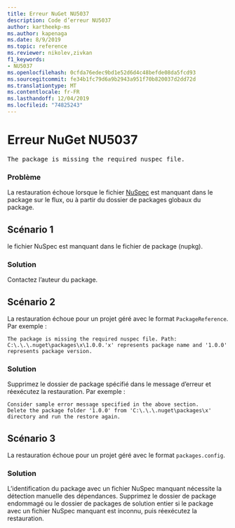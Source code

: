 ```yaml
---
title: Erreur NuGet NU5037
description: Code d’erreur NU5037
author: kartheekp-ms
ms.author: kapenaga
ms.date: 8/9/2019
ms.topic: reference
ms.reviewer: nikolev,zivkan
f1_keywords:
- NU5037
ms.openlocfilehash: 0cfda76edec9bd1e52d6d4c48befde08da5fcd93
ms.sourcegitcommit: fe34b1fc79d6a9b2943a951f70b820037d2dd72d
ms.translationtype: MT
ms.contentlocale: fr-FR
ms.lasthandoff: 12/04/2019
ms.locfileid: "74825243"
---
```

# <a name="nuget-error-nu5037"></a>Erreur NuGet NU5037
<pre>The package is missing the required nuspec file.</pre>

### <a name="issue"></a>Problème

La restauration échoue lorsque le fichier [NuSpec](../nuspec.md) est manquant dans le package sur le flux, ou à partir du dossier de packages globaux du package.

## <a name="scenario-1"></a>Scénario 1

le fichier NuSpec est manquant dans le fichier de package (nupkg).

### <a name="solution"></a>Solution

Contactez l’auteur du package. 

## <a name="scenario-2"></a>Scénario 2

La restauration échoue pour un projet géré avec le format `PackageReference`. Par exemple :

```
The package is missing the required nuspec file. Path: C:\.\.\.nuget\packages\x\1.0.0.'x' represents package name and '1.0.0' represents package version.
```

### <a name="solution"></a>Solution

Supprimez le dossier de package spécifié dans le message d’erreur et réexécutez la restauration. Par exemple :

```
Consider sample error message specified in the above section.
Delete the package folder '1.0.0' from 'C:\.\.\.nuget\packages\x' directory and run the restore again.
```

## <a name="scenario-3"></a>Scénario 3

La restauration échoue pour un projet géré avec le format `packages.config`.

### <a name="solution"></a>Solution

L’identification du package avec un fichier NuSpec manquant nécessite la détection manuelle des dépendances. Supprimez le dossier de package endommagé ou le dossier de packages de solution entier si le package avec un fichier NuSpec manquant est inconnu, puis réexécutez la restauration.
